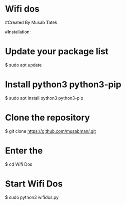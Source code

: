 # Wifi dos
#Created By Musab Tatek

#Installation:
# Update your package list
$ sudo apt update

# Install python3 python3-pip
$ sudo apt install python3 python3-pip

# Clone the repository
$ git clone https://github.com/musabman/.git

# Enter the 
$ cd Wifi Dos

# Start Wifi Dos
$ sudo python3 wifidos.py


